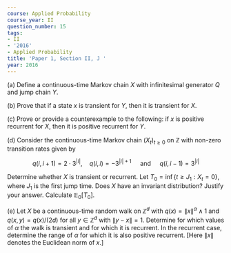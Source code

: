 ```yaml
---
course: Applied Probability
course_year: II
question_number: 15
tags:
- II
- '2016'
- Applied Probability
title: 'Paper 1, Section II, J '
year: 2016
---
```




(a) Define a continuous-time Markov chain $X$ with infinitesimal generator $Q$ and jump chain $Y$.

(b) Prove that if a state $x$ is transient for $Y$, then it is transient for $X$.

(c) Prove or provide a counterexample to the following: if $x$ is positive recurrent for $X$, then it is positive recurrent for $Y$.

(d) Consider the continuous-time Markov chain $\left(X_{t}\right)_{t \geqslant 0}$ on $\mathbb{Z}$ with non-zero transition rates given by

$$q(i, i+1)=2 \cdot 3^{|i|}, \quad q(i, i)=-3^{|i|+1} \quad \text { and } \quad q(i, i-1)=3^{|i|}$$

Determine whether $X$ is transient or recurrent. Let $T_{0}=\inf \left\{t \geqslant J_{1}: X_{t}=0\right\}$, where $J_{1}$ is the first jump time. Does $X$ have an invariant distribution? Justify your answer. Calculate $\mathbb{E}_{0}\left[T_{0}\right]$.

(e) Let $X$ be a continuous-time random walk on $\mathbb{Z}^{d}$ with $q(x)=\|x\|^{\alpha} \wedge 1$ and $q(x, y)=q(x) /(2 d)$ for all $y \in \mathbb{Z}^{d}$ with $\|y-x\|=1$. Determine for which values of $\alpha$ the walk is transient and for which it is recurrent. In the recurrent case, determine the range of $\alpha$ for which it is also positive recurrent. [Here $\|x\|$ denotes the Euclidean norm of $x$.]